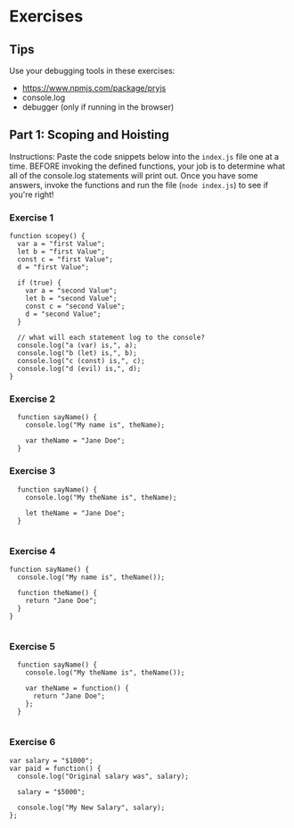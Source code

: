 # Exercises

## Tips

Use your debugging tools in these exercises:
- https://www.npmjs.com/package/pryjs
- console.log
- debugger (only if running in the browser)

## Part 1: Scoping and Hoisting

Instructions: Paste the code snippets below into the `index.js` file one at a time. BEFORE invoking the defined functions, your job is to determine what all of the console.log statements will print out. Once you have some answers, invoke the functions and run the file (`node index.js`) to see if you're right!

### Exercise 1
```
function scopey() {
  var a = "first Value";
  let b = "first Value";
  const c = "first Value";
  d = "first Value";

  if (true) {
    var a = "second Value";
    let b = "second Value";
    const c = "second Value";
    d = "second Value";
  }

  // what will each statement log to the console?
  console.log("a (var) is,", a);
  console.log("b (let) is,", b);
  console.log("c (const) is,", c);
  console.log("d (evil) is,", d);
}

```

### Exercise 2
```
  function sayName() {
    console.log("My name is", theName);

    var theName = "Jane Doe";
  }

```

### Exercise 3
```
  function sayName() {
    console.log("My theName is", theName);

    let theName = "Jane Doe";
  }


```

### Exercise 4
```
function sayName() {
  console.log("My name is", theName());

  function theName() {
    return "Jane Doe";
  }
}


```

### Exercise 5
```
  function sayName() {
    console.log("My theName is", theName());

    var theName = function() {
      return "Jane Doe";
    };
  }


```

### Exercise 6

```
var salary = "$1000";
var paid = function() {
  console.log("Original salary was", salary);

  salary = "$5000";

  console.log("My New Salary", salary);
};

```
